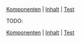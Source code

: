 [Komponenten](composite.md) | [Inhalt](README.md) | [Test](test.md)

TODO:

[Komponenten](composite.md) | [Inhalt](README.md) | [Test](test.md)
